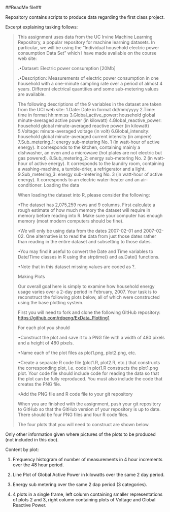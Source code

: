 ##ReadMe file##

Repository contains scripts to produce data regarding the first class project.

Excerpt explaining tasking follows:

>This assignment uses data from the UC Irvine Machine Learning Repository, a popular repository for machine learning datasets. In particular, we will be using the “Individual household electric power consumption Data Set” which I have made available on the course web site:
>
>.•Dataset: Electric power consumption [20Mb]
>
>
>.•Description: Measurements of electric power consumption in one household with a one-minute sampling rate over a period of almost 4 years. Different electrical quantities and some sub-metering values are available.
>
>
>The following descriptions of the 9 variables in the dataset are taken from the UCI web site:
>1.Date: Date in format dd/mm/yyyy 
>2.Time: time in format hh:mm:ss 
>3.Global_active_power: household global minute-averaged active power (in kilowatt) 
>4.Global_reactive_power: household global minute-averaged reactive power (in kilowatt) 
>5.Voltage: minute-averaged voltage (in volt) 
>6.Global_intensity: household global minute-averaged current intensity (in ampere) 
>7.Sub_metering_1: energy sub-metering No. 1 (in watt-hour of active energy). It corresponds to the kitchen, containing mainly a dishwasher, an oven and a microwave (hot plates are not electric but gas powered). 
>8.Sub_metering_2: energy sub-metering No. 2 (in watt-hour of active energy). It corresponds to the laundry room, containing a washing-machine, a tumble-drier, a refrigerator and a light. 
>9.Sub_metering_3: energy sub-metering No. 3 (in watt-hour of active energy). It corresponds to an electric water-heater and an air-conditioner.
>Loading the data
>
>When loading the dataset into R, please consider the following:
>
>•The dataset has 2,075,259 rows and 9 columns. First calculate a rough estimate of how much memory the dataset will require in memory before reading into R. Make sure your computer has enough memory (most modern computers should be fine).
>
>
>•We will only be using data from the dates 2007-02-01 and 2007-02-02. One alternative is to read the data from just those dates rather than reading in the entire dataset and subsetting to those dates.
>
>
>•You may find it useful to convert the Date and Time variables to Date/Time classes in R using the strptime() and as.Date() functions.
>
>
>•Note that in this dataset missing values are coded as ?.
>
>
>Making Plots
>
>Our overall goal here is simply to examine how household energy usage varies over a 2-day period in February, 2007. Your task is to reconstruct the following plots below, all of which were constructed using the base plotting system.
>
>First you will need to fork and clone the following GitHub repository: https://github.com/rdpeng/ExData_Plotting1
>
>For each plot you should
>
>•Construct the plot and save it to a PNG file with a width of 480 pixels and a height of 480 pixels.
>
>
>•Name each of the plot files as plot1.png, plot2.png, etc.
>
>
>•Create a separate R code file (plot1.R, plot2.R, etc.) that constructs the corresponding plot, i.e. code in plot1.R constructs the plot1.png plot. Your code file should include code for reading the data so that the plot can be fully reproduced. You must also include the code that creates the PNG file.
>
>
>•Add the PNG file and R code file to your git repository
>
>
>When you are finished with the assignment, push your git repository to GitHub so that the GitHub version of your repository is up to date. There should be four PNG files and four R code files.
>
>The four plots that you will need to construct are shown below. 

Only other information given where pictures of the plots to be produced (not included in this doc).

Content by plot:

1. Frequency histogram of number of measurements in 4 hour increments over the 48 hour period.

2. Line Plot of Global Active Power in kilowatts over the same 2 day period.

3. Energy sub metering over the same 2 dap period (3 categories).

4. 4 plots in a single frame, left column containing smaller representations of plots 2 and 3, right column containing plots of Voltage and Global Reactive Power.

